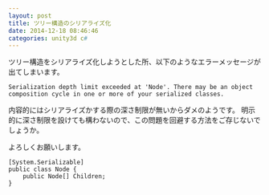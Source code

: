 ```yaml
---
layout: post
title: ツリー構造のシリアライズ化
date: 2014-12-18 08:46:46
categories: unity3d c#
---
```

<p>ツリー構造をシリアライズ化しようとした所、以下のようなエラーメッセージが出てしまいます。</p>

<pre><code>Serialization depth limit exceeded at 'Node'. There may be an object composition cycle in one or more of your serialized classes.
</code></pre>

<p>内容的にはシリアライズかする際の深さ制限が無いからダメのようです。
明示的に深さ制限を設けても構わないので、この問題を回避する方法をご存じないでしょうか。</p>

<p>よろしくお願いします。</p>

<pre><code>[System.Serializable]
public class Node {
    public Node[] Children;
}
</code></pre>
